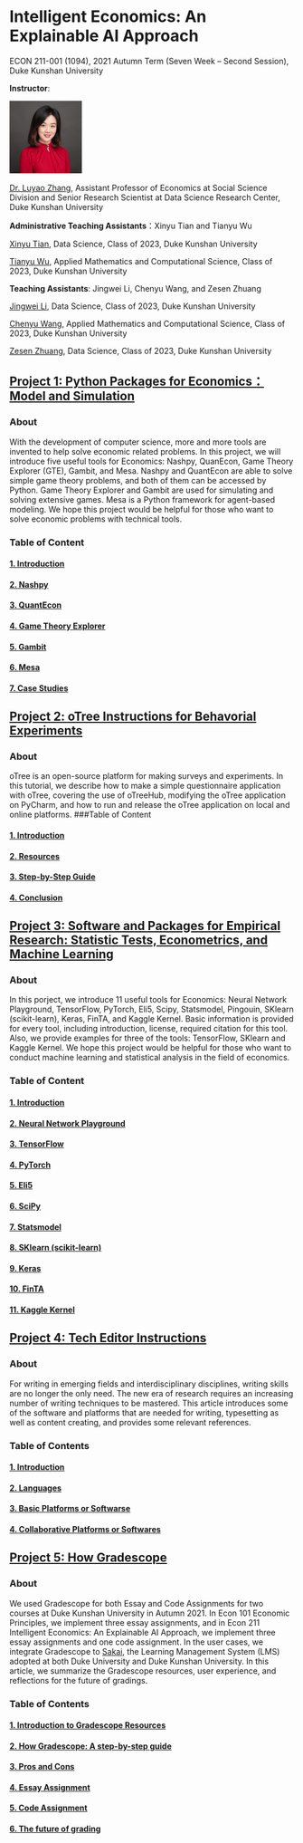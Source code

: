 # Intelligent Economics: An Explainable AI Approach

ECON 211-001 (1094), 2021 Autumn Term (Seven Week – Second Session), Duke Kunshan University

**Instructor**: 

<img src="https://github.com/SciEcon/Intelligent-Economics/blob/main/Luyao_headshot.jpg" width="128"/>

[Dr. Luyao Zhang](https://scholars.duke.edu/person/luyao.zhang), Assistant Professor of Economics at Social Science Division and Senior Research Scientist at Data Science Research Center, Duke Kunshan University

**Administrative Teaching Assistants**：Xinyu Tian and Tianyu Wu

[Xinyu Tian](https://www.linkedin.com/in/xinyu-tian-1777aa203/), Data Science, Class of 2023, Duke Kunshan University

[Tianyu Wu](https://www.linkedin.com/in/tianyu-henry-wu/), Applied Mathematics and Computational Science, Class of 2023, Duke Kunshan University

**Teaching Assistants**: Jingwei Li, Chenyu Wang, and Zesen Zhuang

[Jingwei Li](https://www.linkedin.cn/injobs/in/jw-li), Data Science, Class of 2023, Duke Kunshan University

[Chenyu Wang](https://www.linkedin.com/in/chenyuwangcw/), Applied Mathematics and Computational Science, Class of 2023, Duke Kunshan University

[Zesen Zhuang](https://www.linkedin.com/in/zesen-zhuang-624591217/), Data Science, Class of 2023, Duke Kunshan University

## [Project 1: Python Packages for Economics：Model and Simulation](https://github.com/SciEcon/Intelligent-Economics/tree/main/project1)
### About
With the development of computer science, more and more tools are invented to help solve economic related problems. In this project, we will introduce five useful tools for Economics: Nashpy, QuanEcon, Game Theory Explorer (GTE), Gambit, and Mesa. Nashpy and QuantEcon are able to solve simple game theory problems, and both of them can be accessed by Python. Game Theory Explorer and Gambit are used for simulating and solving extensive games. Mesa is a Python framework for agent-based modeling. We hope this project would be helpful for those who want to solve economic problems with technical tools.
### Table of Content
#### [1. Introduction](https://github.com/SciEcon/Intelligent-Economics/tree/main/project1#1-introduction)
#### [2. Nashpy](https://github.com/SciEcon/Intelligent-Economics/tree/main/project1#Nashpy)
#### [3. QuantEcon](https://github.com/SciEcon/Intelligent-Economics/tree/main/project1#QuantEcon)
#### [4. Game Theory Explorer](https://github.com/SciEcon/Intelligent-Economics/tree/main/project1#Game-Theory-Explorer)
#### [5. Gambit](https://github.com/SciEcon/Intelligent-Economics/tree/main/project1#Gambit)
#### [6. Mesa](https://github.com/SciEcon/Intelligent-Economics/tree/main/project1#Mesa)
#### [7. Case Studies](https://github.com/SciEcon/Intelligent-Economics/tree/main/project1#Case-Studies)

## [Project 2: oTree Instructions for Behavorial Experiments](./project2/oTree.md)
### About
oTree is an open-source platform for making surveys and experiments. In this tutorial, we describe how to make a simple questionnaire application with oTree, covering the use of oTreeHub, modifying the oTree application on PyCharm, and how to run and release the oTree application on local and online platforms.
###Table of Content
#### [1. Introduction](https://github.com/SciEcon/Intelligent-Economics/blob/main/project2/oTree.md#introduction)
#### [2. Resources](https://github.com/SciEcon/Intelligent-Economics/blob/main/project2/oTree.md#resources)
#### [3. Step-by-Step Guide](https://github.com/SciEcon/Intelligent-Economics/blob/main/project2/oTree.md#step-by-step-guide)
#### [4. Conclusion](https://github.com/SciEcon/Intelligent-Economics/blob/main/project2/oTree.md#conclusion)

## [Project 3: Software and Packages for Empirical Research: Statistic Tests, Econometrics, and Machine Learning](./project3/README.md)
### About
In this porject, we introduce 11 useful tools for Economics: Neural Network Playground, TensorFlow, PyTorch, Eli5, Scipy, Statsmodel, Pingouin, SKlearn (scikit-learn), Keras, FinTA, and Kaggle Kernel. Basic information is provided for every tool, including introduction, license, required citation for this tool. Also, we provide examples for three of the tools: TensorFlow, SKlearn and Kaggle Kernel. We hope this project would be helpful for those who want to conduct machine learning and statistical analysis in the field of economics.
### Table of Content
#### [1. Introduction](https://github.com/SciEcon/Intelligent-Economics/tree/main/project3#Introduction)
#### [2. Neural Network Playground](https://github.com/SciEcon/Intelligent-Economics/tree/main/project3#Neural-Network-Playground)
#### [3. TensorFlow](https://github.com/SciEcon/Intelligent-Economics/tree/main/project3#TensorFlow)
#### [4. PyTorch](https://github.com/SciEcon/Intelligent-Economics/tree/main/project3#PyTorch)
#### [5. Eli5](https://github.com/SciEcon/Intelligent-Economics/tree/main/project3#Eli5)
#### [6. SciPy](https://github.com/SciEcon/Intelligent-Economics/tree/main/project3#SciPy)
#### [7. Statsmodel](https://github.com/SciEcon/Intelligent-Economics/tree/main/project3#Statsmodel)
#### [8. SKlearn (scikit-learn)](https://github.com/SciEcon/Intelligent-Economics/tree/main/project3#8-sklearn-scikit-learn)
#### [9. Keras](https://github.com/SciEcon/Intelligent-Economics/tree/main/project3#Keras)
#### [10. FinTA](https://github.com/SciEcon/Intelligent-Economics/tree/main/project3#FinTA)
#### [11. Kaggle Kernel](https://github.com/SciEcon/Intelligent-Economics/tree/main/project3#Kaggle-Kernel)


## [Project 4: Tech Editor Instructions](./project4/techInstr.md)
### About 
For writing in emerging fields and interdisciplinary disciplines, writing skills are no longer the only need. The new era of research requires an increasing number of writing techniques to be mastered. This article introduces some of the software and platforms that are needed for writing, typesetting as well as content creating, and provides some relevant references.
### Table of Contents
#### [1. Introduction](https://github.com/SciEcon/Intelligent-Economics/blob/main/project4/techInstr.md#introduction)
#### [2. Languages](https://github.com/SciEcon/Intelligent-Economics/blob/main/project4/techInstr.md#languages)
#### [3. Basic Platforms or Softwarse](https://github.com/SciEcon/Intelligent-Economics/blob/main/project4/techInstr.md#basic-platform-or-software)
#### [4. Collaborative Platforms or Softwares](https://github.com/SciEcon/Intelligent-Economics/blob/main/project4/techInstr.md#3-collaborative-platforms-or-softwares)


## [Project 5: How Gradescope](./project5/Gradescope.md)
### About
We used Gradescope for both Essay and Code Assignments for two courses at Duke Kunshan University in Autumn 2021. In Econ 101 Economic Principles, we implement three essay assignments, and in Econ 211 Intelligent Economics: An Explainable AI Approach, we implement three essay assignments and one code assignment. In the user cases, we integrate Gradescope to [Sakai](https://sakai.duke.edu/), the Learning Management System (LMS) adopted at both Duke University and Duke Kunshan University. In this article, we summarize the Gradescope resources, user experience, and reflections for the future of gradings. 

### Table of Contents
#### [1. Introduction to Gradescope Resources](https://github.com/SciEcon/Intelligent-Economics/blob/main/project5/Gradescope.md#Introduction-to-Gradescope-Resources)
#### [2. How Gradescope: A step-by-step guide](https://github.com/SciEcon/Intelligent-Economics/blob/main/project5/Gradescope.md#How-Gradescope-A-step-by-step-guide)
#### [3. Pros and Cons](https://github.com/SciEcon/Intelligent-Economics/blob/main/project5/Gradescope.md#Pros-and-Cons)
#### [4. Essay Assignment](https://github.com/SciEcon/Intelligent-Economics/blob/main/project5/Gradescope.md#Essay-Assignment)
#### [5. Code Assignment](https://github.com/SciEcon/Intelligent-Economics/blob/main/project5/Gradescope.md#Code-Assignment)
#### [6. The future of grading](https://github.com/SciEcon/Intelligent-Economics/blob/main/project5/Gradescope.md#The-future-of-grading)


